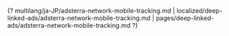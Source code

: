 {? multilang/ja-JP/adsterra-network-mobile-tracking.md | localized/deep-linked-ads/adsterra-network-mobile-tracking.md | pages/deep-linked-ads/adsterra-network-mobile-tracking.md ?}
